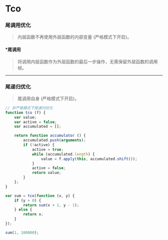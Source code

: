# Tco #

### 尾调用优化 ###
    
> 内层函数不再使用外层函数的内部变量 (严格模式下开启)。
    
#### *尾调用 ####
    
> 将调用内层函数作为外层函数的最后一步操作，无需保留外层函数的调用帧。

*****

### 尾递归优化 ###

> 尾调用自身 (严格模式下开启)。

``` javascript
// 非严格模式下尾递归优化
function tco (f) {
    var value;
    var active = false;
    var accumulated = [];

    return function accumulator () {
        accumulated.push(arguments);
        if (!active) {
            active = true;
            while (accumulated.length) {
                value = f.apply(this, accumulated.shift());
            }
            active = false;
            return value;
        }
    };
}

var sum = tco(function (x, y) {
    if (y > 0) {
        return sum(x + 1, y - 1);
    } else {
        return x;
    }
});

sum(1, 100000);
```
